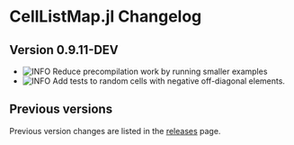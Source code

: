 CellListMap.jl Changelog
===========================
  
[badge-breaking]: https://img.shields.io/badge/BREAKING-red.svg
[badge-deprecation]: https://img.shields.io/badge/Deprecation-orange.svg
[badge-feature]: https://img.shields.io/badge/Feature-green.svg
[badge-experimental]: https://img.shields.io/badge/Experimental-yellow.svg
[badge-enhancement]: https://img.shields.io/badge/Enhancement-blue.svg
[badge-bugfix]: https://img.shields.io/badge/Bugfix-purple.svg
[badge-fix]: https://img.shields.io/badge/Fix-purple.svg
[badge-info]: https://img.shields.io/badge/Info-gray.svg

Version 0.9.11-DEV
-------------
- ![INFO][badge-info] Reduce precompilation work by running smaller examples
- ![INFO][badge-info] Add tests to random cells with negative off-diagonal elements.

Previous versions
-------------
Previous version changes are listed in the [releases](https://github.com/m3g/CellListMap.jl/releases) page.

